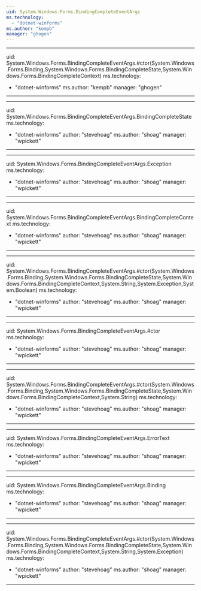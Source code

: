 ```yaml
---
uid: System.Windows.Forms.BindingCompleteEventArgs
ms.technology: 
  - "dotnet-winforms"
ms.author: "kempb"
manager: "ghogen"
---
```


---
uid: System.Windows.Forms.BindingCompleteEventArgs.#ctor(System.Windows.Forms.Binding,System.Windows.Forms.BindingCompleteState,System.Windows.Forms.BindingCompleteContext)
ms.technology: 
  - "dotnet-winforms"
ms.author: "kempb"
manager: "ghogen"
---

---
uid: System.Windows.Forms.BindingCompleteEventArgs.BindingCompleteState
ms.technology: 
  - "dotnet-winforms"
author: "stevehoag"
ms.author: "shoag"
manager: "wpickett"
---

---
uid: System.Windows.Forms.BindingCompleteEventArgs.Exception
ms.technology: 
  - "dotnet-winforms"
author: "stevehoag"
ms.author: "shoag"
manager: "wpickett"
---

---
uid: System.Windows.Forms.BindingCompleteEventArgs.BindingCompleteContext
ms.technology: 
  - "dotnet-winforms"
author: "stevehoag"
ms.author: "shoag"
manager: "wpickett"
---

---
uid: System.Windows.Forms.BindingCompleteEventArgs.#ctor(System.Windows.Forms.Binding,System.Windows.Forms.BindingCompleteState,System.Windows.Forms.BindingCompleteContext,System.String,System.Exception,System.Boolean)
ms.technology: 
  - "dotnet-winforms"
author: "stevehoag"
ms.author: "shoag"
manager: "wpickett"
---

---
uid: System.Windows.Forms.BindingCompleteEventArgs.#ctor
ms.technology: 
  - "dotnet-winforms"
author: "stevehoag"
ms.author: "shoag"
manager: "wpickett"
---

---
uid: System.Windows.Forms.BindingCompleteEventArgs.#ctor(System.Windows.Forms.Binding,System.Windows.Forms.BindingCompleteState,System.Windows.Forms.BindingCompleteContext,System.String)
ms.technology: 
  - "dotnet-winforms"
author: "stevehoag"
ms.author: "shoag"
manager: "wpickett"
---

---
uid: System.Windows.Forms.BindingCompleteEventArgs.ErrorText
ms.technology: 
  - "dotnet-winforms"
author: "stevehoag"
ms.author: "shoag"
manager: "wpickett"
---

---
uid: System.Windows.Forms.BindingCompleteEventArgs.Binding
ms.technology: 
  - "dotnet-winforms"
author: "stevehoag"
ms.author: "shoag"
manager: "wpickett"
---

---
uid: System.Windows.Forms.BindingCompleteEventArgs.#ctor(System.Windows.Forms.Binding,System.Windows.Forms.BindingCompleteState,System.Windows.Forms.BindingCompleteContext,System.String,System.Exception)
ms.technology: 
  - "dotnet-winforms"
author: "stevehoag"
ms.author: "shoag"
manager: "wpickett"
---
